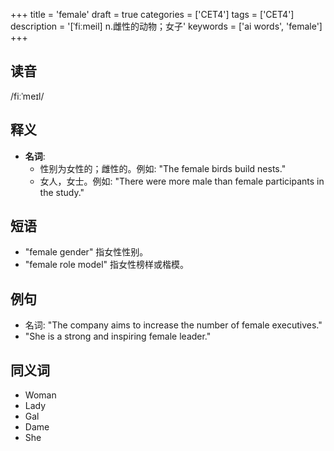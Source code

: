 +++
title = 'female'
draft = true
categories = ['CET4']
tags = ['CET4']
description = '[ˈfiːmeil] n.雌性的动物；女子'
keywords = ['ai words', 'female']
+++

## 读音
/fiːˈmeɪl/

## 释义
- **名词**: 
    - 性别为女性的；雌性的。例如: "The female birds build nests."
    - 女人，女士。例如: "There were more male than female participants in the study."

## 短语
- "female gender" 指女性性别。
- "female role model" 指女性榜样或楷模。

## 例句
- 名词: "The company aims to increase the number of female executives."
- "She is a strong and inspiring female leader."

## 同义词
- Woman
- Lady
- Gal
- Dame
- She
